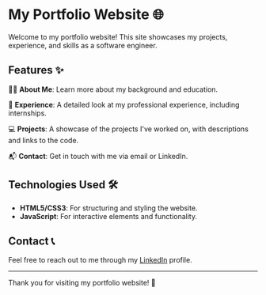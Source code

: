 # My Portfolio Website 🌐

Welcome to my portfolio website! This site showcases my projects, experience, and skills as a software engineer.

## Features ✨

👩‍💻 **About Me**: Learn more about my background and education.

💼 **Experience**: A detailed look at my professional experience, including internships.

💻 **Projects**: A showcase of the projects I've worked on, with descriptions and links to the code.

📬 **Contact**: Get in touch with me via email or LinkedIn.

## Technologies Used 🛠️

- **HTML5/CSS3**: For structuring and styling the website.
- **JavaScript**: For interactive elements and functionality.

## Contact 📞

Feel free to reach out to me through my [LinkedIn](https://www.linkedin.com/in/srujana-e) profile.

---

Thank you for visiting my portfolio website! 🙂
